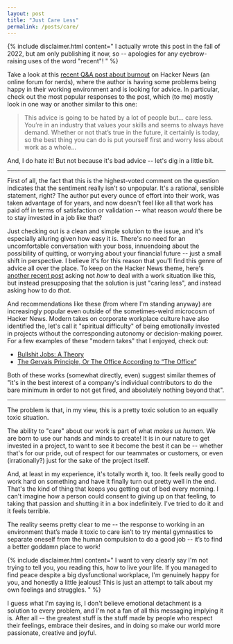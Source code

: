 ```yaml
---
layout: post
title: "Just Care Less"
permalink: /posts/care/
---
```


{% include disclaimer.html content="
I actually wrote this post in the fall of 2022, but am only publishing it now, so -- apologies for any eyebrow-raising uses of the word \"recent\"!
" %}

Take a look at this [recent Q&A post about burnout](https://news.ycombinator.com/item?id=33260525) on Hacker News (an online forum for nerds), where the author is having some problems being happy in their working environment and is looking for advice. In particular, check out the most popular responses to the post, which (to me) mostly look in one way or another similar to this one:

> This advice is going to be hated by a lot of people but... care less. You’re in an industry that values your skills and seems to always have demand. Whether or not that’s true in the future, it certainly is today, so the best thing you can do is put yourself first and worry less about work as a whole...

And, I do hate it! But not because it's bad advice -- let's dig in a little bit.

---

First of all, the fact that this is the highest-voted comment on the question indicates that the sentiment really isn't so unpopular. It's a rational, sensible statement, right? The author put every ounce of effort into their work, was taken advantage of for years, and now doesn't feel like all that work has paid off in terms of satisfaction or validation -- what reason _would_ there be to stay invested in a job like that?

Just checking out is a clean and simple solution to the issue, and it's especially alluring given how easy it is. There's no need for an uncomfortable conversation with your boss, innuendoing about the possibility of quitting, or worrying about your financial future  -- just a small shift in perspective. I believe it's for this reason that you'll find this genre of advice all over the place. To keep on the Hacker News theme, here's [another recent post](https://news.ycombinator.com/item?id=33054652) asking not _how_ to deal with a work situation like this, but instead presupposing that the solution is just "caring less", and instead asking how to do _that_.

And recommendations like these (from where I'm standing anyway) are increasingly popular even outside of the sometimes-weird microcosm of Hacker News. Modern takes on corporate workplace culture have also identified the, let's call it "spiritual difficulty" of being emotionally invested in projects without the corresponding autonomy or decision-making power. For a few examples of these "modern takes" that I enjoyed, check out:

* [Bullshit Jobs: A Theory](https://en.wikipedia.org/wiki/Bullshit_Jobs)
* [The Gervais Principle, Or The Office According to “The Office”](https://www.ribbonfarm.com/2009/10/07/the-gervais-principle-or-the-office-according-to-the-office/)

Both of these works (somewhat directly, even) suggest similar themes of "it's in the best interest of a company's individual contributors to do the bare minimum in order to not get fired, and absolutely nothing beyond that".

---

The problem is that, in my view, this is a pretty toxic solution to an equally toxic situation.

The ability to "care" about our work is part of what _makes us human_. We are born to use our hands and minds to create! It is in our nature to get invested in a project, to want to see it become the best it can be -- whether that's for our pride, out of respect for our teammates or customers, or even (irrationally?) just for the sake of the project itself.

And, at least in my experience, it's totally worth it, too. It feels really good to work hard on something and have it finally turn out pretty well in the end. That's the kind of thing that keeps you getting out of bed every morning. I can't imagine how a person could consent to giving up on that feeling, to taking that passion and shutting it in a box indefinitely. I've tried to do it and it feels terrible.

The reality seems pretty clear to me -- the response to working in an environment that’s made it toxic to care isn’t to try mental gymnastics to separate oneself from the human compulsion to do a good job -- it’s to find a better goddamn place to work!

{% include disclaimer.html content="
I want to very clearly say I'm not trying to tell you, you reading this, how to live your life. If you managed to find peace despite a big dysfunctional workplace, I'm genuinely happy for you, and honestly a little jealous! This is just an attempt to talk about my own feelings and struggles.
" %}

I guess what I'm saying is, I don't believe emotional detachment is a solution to every problem, and I'm not a fan of all this messaging implying it is. After all -- the greatest stuff is the stuff made by people who respect their feelings, embrace their desires, and in doing so make our world more passionate, creative and joyful.
